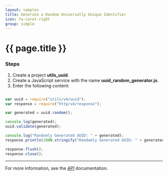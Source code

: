 ```yaml
---
layout: samples
title: Generate a Random Universally Unique Identifier
icon: fa-caret-right
group: simple
---
```


{{ page.title }}
===

### Steps

1. Create a project **utils_uuid**.
2. Create a JavaScript service with the name **uuid_random_generator.js**.
3. Enter the following content:

```javascript

var uuid = require("utils/v4/uuid");
var response = require("http/v4/response");

var generated = uuid.random();

console.log(generated);
uuid.validate(generated);

console.log("Randomly Generated UUID: " + generated);
response.println(JSON.stringify("Randomly Generated UUID: " + generated));

response.flush();
response.close();

```

---

For more information, see the *[API](../api/)* documentation.
